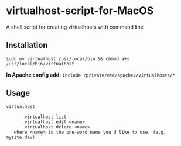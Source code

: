 # virtualhost-script-for-MacOS
A shell script for creating virtualhosts with command line

## Installation
`sudo mv virtualhost /usr/local/bin && chmod a+x /usr/local/bin/virtualhost`

**In Apache config add:**
`Include /private/etc/apache2/virtualhosts/*`

## Usage
`virtualhost`

```Usage: virtualhost <name> [<optional path>]
       virtualhost list
       virtualhost edit <name>
       virtualhost delete <name>
   where <name> is the one-word name you'd like to use. (e.g. mysite.dev)```
